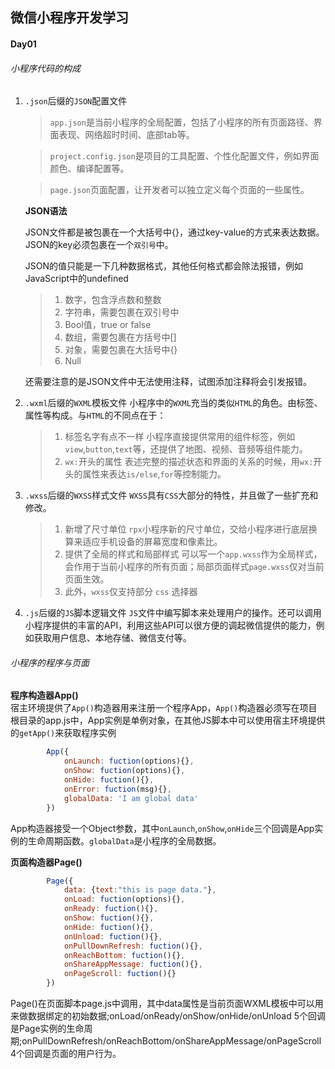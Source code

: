 ##  微信小程序开发学习

#### Day01

######  小程序代码的构成
1. `.json`后缀的`JSON`配置文件  

    > `app.json`是当前小程序的全局配置，包括了小程序的所有页面路径、界面表现、网络超时时间、底部tab等。  

    > `project.config.json`是项目的工具配置、个性化配置文件，例如界面颜色、编译配置等。  

    > `page.json`页面配置，让开发者可以独立定义每个页面的一些属性。  


    **JSON语法**  

    JSON文件都是被包裹在一个大括号中{}，通过key-value的方式来表达数据。JSON的key必须包裹在一个`双引号`中。  

    JSON的值只能是一下几种数据格式，其他任何格式都会除法报错，例如JavaScript中的undefined

    > 1. 数字，包含浮点数和整数
    > 2. 字符串，需要包裹在双引号中
    > 3. Bool值，true or false
    > 4. 数组，需要包裹在方括号中[]
    > 5. 对象，需要包裹在大括号中{}
    > 6. Null  


    还需要注意的是JSON文件中无法使用注释，试图添加注释将会引发报错。

2. `.wxml`后缀的`WXML`模板文件
    小程序中的`WXML`充当的类似`HTML`的角色。由标签、属性等构成。与`HTML`的不同点在于：
    > 1. 标签名字有点不一样
    小程序直接提供常用的组件标签，例如 `view`,`button`,`text`等，还提供了地图、视频、音频等组件能力。
    > 2. `wx:`开头的属性
    表述完整的描述状态和界面的关系的时候，用`wx:`开头的属性来表达`is/else`,`for`等控制能力。

3. `.wxss`后缀的`WXSS`样式文件
    `WXSS`具有`CSS`大部分的特性，并且做了一些扩充和修改。
    > 1. 新增了尺寸单位
    `rpx`小程序新的尺寸单位，交给小程序进行底层换算来适应手机设备的屏幕宽度和像素比。
    > 2. 提供了全局的样式和局部样式
    可以写一个`app.wxss`作为全局样式，会作用于当前小程序的所有页面；局部页面样式`page.wxss`仅对当前页面生效。
    > 3. 此外，`wxss`仅支持部分 `css` 选择器

4. `.js`后缀的`JS`脚本逻辑文件
    `JS`文件中编写脚本来处理用户的操作。还可以调用小程序提供的丰富的API，利用这些API可以很方便的调起微信提供的能力，例如获取用户信息、本地存储、微信支付等。


###### 小程序的程序与页面

**程序构造器App()**  
    宿主环境提供了`App()`构造器用来注册一个程序App，`App()`构造器必须写在项目根目录的app.js中，App实例是单例对象，在其他JS脚本中可以使用宿主环境提供的``getApp()``来获取程序实例  

``` JavaScript
        App({
            onLaunch: fuction(options){},
            onShow: fuction(options){},
            onHide: fuction(){},
            onError: fuction(msg){},
            globalData: 'I am global data'
        })
 ```  

App构造器接受一个Object参数，其中`onLaunch`,`onShow`,`onHide`三个回调是App实例的生命周期函数。`globalData`是小程序的全局数据。


**页面构造器Page()**  

``` JavaScript
        Page({
            data: {text:"this is page data."},
            onLoad: fuction(options){},
            onReady: fuction(){},
            onShow: fuction(){},
            onHide: fuction(){},
            onUnload: fuction(){},
            onPullDownRefresh: fuction(){},
            onReachBottom: fuction(){},
            onShareAppMessage: fuction(){},
            onPageScroll: fuction(){}
        })  
 ``` 
  
Page()在页面脚本page.js中调用，其中data属性是当前页面WXML模板中可以用来做数据绑定的初始数据;onLoad/onReady/onShow/onHide/onUnload 5个回调是Page实例的生命周期;onPullDownRefresh/onReachBottom/onShareAppMessage/onPageScroll 4个回调是页面的用户行为。


